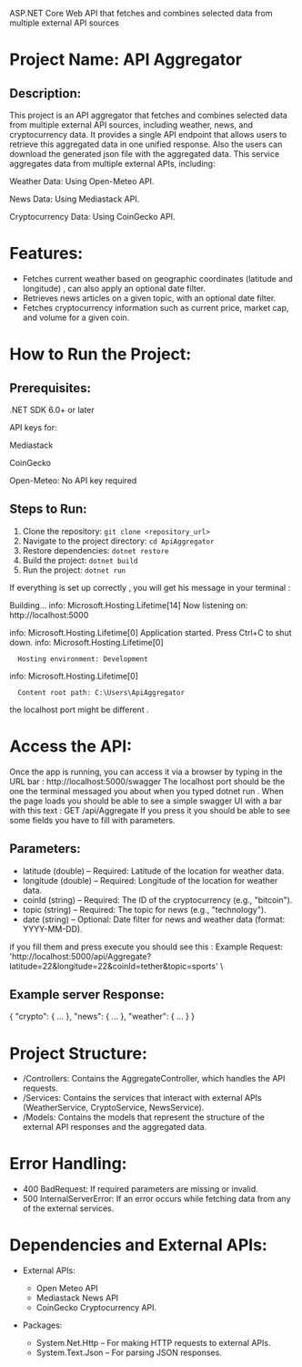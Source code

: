 ASP.NET Core Web API that fetches and combines selected data from multiple external API sources

Project Name: API Aggregator
==========================================
Description:
-------------
This project is an API aggregator that fetches and combines selected data from multiple external API sources,
including weather, news, and cryptocurrency data.
It provides a single API endpoint that allows users to retrieve this aggregated data in one unified response.
Also the users can download the generated json file with the aggregated data.
This service aggregates data from multiple external APIs, including:

Weather Data: Using Open-Meteo API.

News Data: Using Mediastack API.

Cryptocurrency Data: Using CoinGecko API.


Features:
==========================================
- Fetches current weather based on geographic coordinates (latitude and longitude) , can also apply an optional date filter.
- Retrieves news articles on a given topic, with an optional date filter.
- Fetches cryptocurrency information such as current price, market cap, and volume for a given coin.


How to Run the Project:
==========================================
Prerequisites:
--------------
.NET SDK 6.0+ or later

API keys for:

Mediastack

CoinGecko

Open-Meteo: No API key required

Steps to Run:
-------------
1. Clone the repository: `git clone <repository_url>`
2. Navigate to the project directory: `cd ApiAggregator`
3. Restore dependencies: `dotnet restore`
4. Build the project: `dotnet build`
5. Run the project: `dotnet run`

If everything is set up correctly , you will get his message in your terminal :

Building...
info: Microsoft.Hosting.Lifetime[14]
      Now listening on: http://localhost:5000
      
info: Microsoft.Hosting.Lifetime[0]
      Application started. Press Ctrl+C to shut down.
info: Microsoft.Hosting.Lifetime[0]

      Hosting environment: Development
info: Microsoft.Hosting.Lifetime[0]

      Content root path: C:\Users\ApiAggregator

the localhost port might be different .



Access the API:
==========================================
Once the app is running, you can access it via a browser by typing in the URL bar : http://localhost:5000/swagger
The localhost port should be the one the terminal messaged you about when you typed dotnet run .
When the page loads you should be able to see a simple swagger UI with a bar with this text : 
GET /api/Aggregate
If you press it you should be able to see some fields you have to fill with parameters.

Parameters:
-----------
- latitude (double) – Required: Latitude of the location for weather data.
- longitude (double) – Required: Longitude of the location for weather data.
- coinId (string) – Required: The ID of the cryptocurrency (e.g., "bitcoin").
- topic (string) – Required: The topic for news (e.g., "technology").
- date (string) – Optional: Date filter for news and weather data (format: YYYY-MM-DD).

if you fill them and press execute you should see this :
Example Request:
  'http://localhost:5000/api/Aggregate?latitude=22&longitude=22&coinId=tether&topic=sports' \

Example server Response:
-----------------
{
  "crypto": { ... },
  "news": { ... },
  "weather": { ... }
}


Project Structure:
==========================================
- /Controllers: Contains the AggregateController, which handles the API requests.
- /Services: Contains the services that interact with external APIs (WeatherService, CryptoService, NewsService).
- /Models: Contains the models that represent the structure of the external API responses and the aggregated data.

Error Handling:
=====================================
- 400 BadRequest: If required parameters are missing or invalid.
- 500 InternalServerError: If an error occurs while fetching data from any of the external services.


Dependencies and External APIs:
==========================================
- External APIs:
  - Open Meteo API
  - Mediastack News API
  - CoinGecko Cryptocurrency API.

- Packages:
  - System.Net.Http – For making HTTP requests to external APIs.
  - System.Text.Json – For parsing JSON responses.
